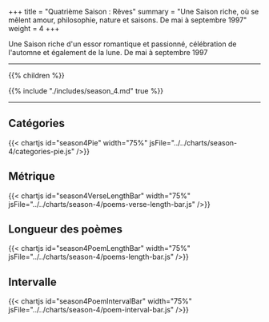 +++
title = "Quatrième Saison : Rêves"
summary = "Une Saison riche, où se mêlent amour, philosophie, nature et saisons. De mai à septembre 1997"
weight = 4
+++

Une Saison riche d'un essor romantique et passionné, célébration de l'automne et également de la lune.  De mai à septembre 1997

---
{{% children  %}}

{{% include "./includes/season_4.md" true %}}

---
## Catégories
{{< chartjs id="season4Pie" width="75%" jsFile="../../charts/season-4/categories-pie.js" />}}
## Métrique
{{< chartjs id="season4VerseLengthBar" width="75%" jsFile="../../charts/season-4/poems-verse-length-bar.js" />}}
## Longueur des poèmes
{{< chartjs id="season4PoemLengthBar" width="75%" jsFile="../../charts/season-4/poems-length-bar.js" />}}
## Intervalle
{{< chartjs id="season4PoemIntervalBar" width="75%" jsFile="../../charts/season-4/poem-interval-bar.js" />}}
